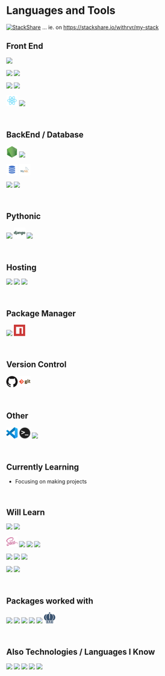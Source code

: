 # Languages and Tools

[![StackShare](http://img.shields.io/badge/tech-stack-0690fa.svg?style=flat)](https://stackshare.io/withrvr/my-stack) ... ie. on https://stackshare.io/withrvr/my-stack

## Front End

[<code><img  width="30" src="https://cdn.jsdelivr.net/npm/programming-languages-logos@0.0.3/src/html/html.svg" /></code>](#)

[<code><img  width="30" src="https://raw.githubusercontent.com/yurijserrano/Github-Profile-Readme-Logos/f994c418a134b58c4aec11152f6a4a33fa89da26/others/css.svg" /></code>](#)
[<code><img  width="30" src="https://avatars.githubusercontent.com/u/67109815?s=200&v=4" /></code>](https://tailwindcss.com/)

[<code><img  width="30" src="https://cdn.jsdelivr.net/npm/programming-languages-logos@0.0.3/src/javascript/javascript.svg" /></code>](#)
[<code><img  width="30" src="https://cdn.jsdelivr.net/npm/programming-languages-logos@0.0.3/src/typescript/typescript.svg" /></code>](https://www.typescriptlang.org/)

[<code><img  width="30" src="https://raw.githubusercontent.com/github/explore/80688e429a7d4ef2fca1e82350fe8e3517d3494d/topics/react/react.png" /></code>](http://reactjs.org/)
[<code><img  width="30" src="https://camo.githubusercontent.com/92ec9eb7eeab7db4f5919e3205918918c42e6772562afb4112a2909c1aaaa875/68747470733a2f2f6173736574732e76657263656c2e636f6d2f696d6167652f75706c6f61642f76313630373535343338352f7265706f7369746f726965732f6e6578742d6a732f6e6578742d6c6f676f2e706e67" /></code>](https://nextjs.org/)

<br/>

## BackEnd / Database

[<code><img  width="30" src="https://raw.githubusercontent.com/github/explore/80688e429a7d4ef2fca1e82350fe8e3517d3494d/topics/nodejs/nodejs.png" /></code>](https://nodejs.org/)
[<code><img  width="30" src="https://avatars.githubusercontent.com/u/5658226?s=200&v=4" /></code>](https://expressjs.com/)

[<code><img  width="30" src="https://raw.githubusercontent.com/github/explore/80688e429a7d4ef2fca1e82350fe8e3517d3494d/topics/sql/sql.png" /></code>](#)
[<code><img  width="30" src="https://raw.githubusercontent.com/github/explore/80688e429a7d4ef2fca1e82350fe8e3517d3494d/topics/mysql/mysql.png" /></code>](https://www.mysql.com/)

[<code><img  width="30" src="https://www.apollographql.com/favicon.ico" /></code>](https://www.apollographql.com/)
[<code><img  width="30" src="https://avatars.githubusercontent.com/u/12972006?s=200&v=4" /></code>](https://graphql.org/)

<br/>

## Pythonic

[<code><img  width="30" src="https://cdn.jsdelivr.net/npm/programming-languages-logos@0.0.3/src/python/python.svg" /></code>](http://python.org/)
[<code><img  width="30" src="https://raw.githubusercontent.com/github/explore/80688e429a7d4ef2fca1e82350fe8e3517d3494d/topics/django/django.png" /></code>](https://www.djangoproject.com/)
[<code><img  width="30" src="https://avatars.githubusercontent.com/u/215947?s=200&v=4" /></code>](https://matplotlib.org/)

<!-- ## Mobile

[<code><img  width="30" src="https://avatars.githubusercontent.com/u/14101776?s=200&v=4" /></code>](https://flutter.dev/)
[<code><img  width="30" src="https://raw.githubusercontent.com/github/explore/80688e429a7d4ef2fca1e82350fe8e3517d3494d/topics/react/react.png" /></code>](http://reactjs.org/)

<br/> -->

<br/>

## Hosting

[<code><img  width="30" src="https://assets.vercel.com/image/upload/q_auto/front/favicon/vercel/57x57.png" /></code>](https://www.vercel.com/)
[<code><img  width="30" src="https://www.herokucdn.com/favicon.ico" /></code>](https://heroku.com/)
[<code><img  width="30" src="https://www.netlify.com/v3/static/favicon/favicon-32x32.png" /></code>](https://www.netlify.com/)

<br/>

## Package Manager

[<code><img  width="30" src="https://avatars.githubusercontent.com/u/22247014?s=200&v=4" /></code>](https://yarnpkg.com/)
[<code><img  width="30" src="https://raw.githubusercontent.com/github/explore/80688e429a7d4ef2fca1e82350fe8e3517d3494d/topics/npm/npm.png" /></code>](https://www.npmjs.com/)

<br/>

## Version Control

[<code><img  width="30" src="https://raw.githubusercontent.com/github/explore/78df643247d429f6cc873026c0622819ad797942/topics/github/github.png" /></code>](https://github.com/)
[<code><img  width="30" src="https://raw.githubusercontent.com/github/explore/80688e429a7d4ef2fca1e82350fe8e3517d3494d/topics/git/git.png" /></code>](https://git-scm.com/)

<br/>

## Other

[<code><img  width="30" src="https://raw.githubusercontent.com/github/explore/80688e429a7d4ef2fca1e82350fe8e3517d3494d/topics/visual-studio-code/visual-studio-code.png" /></code>](https://code.visualstudio.com/)
[<code><img  width="30" src="https://raw.githubusercontent.com/github/explore/80688e429a7d4ef2fca1e82350fe8e3517d3494d/topics/terminal/terminal.png" /></code>](#)
[<code><img  width="30" src="https://s1.wp.com/i/favicons/favicon-64x64.png" /></code>](https://wordpress.com/)

<!--
eslint
prettier
-->
<br/>

## Currently Learning

-   Focusing on making projects

<br/>

## Will Learn

[<code><img  width="30" src="https://avatars.githubusercontent.com/u/6128107?s=200&v=4" /></code>](https://vuejs.org/)
[<code><img  width="30" src="https://avatars.githubusercontent.com/u/23360933?s=200&v=4" /></code>](https://nuxtjs.org/)

[<code><img  width="30" src="https://raw.githubusercontent.com/github/explore/80688e429a7d4ef2fca1e82350fe8e3517d3494d/topics/sass/sass.png" /></code>](https://sass-lang.com/)
[<code><img  width="30" src="https://threejs.org/files/favicon.ico" /></code>](https://threejs.org/)
[<code><img  width="30" src="https://avatars.githubusercontent.com/u/426196?s=200&v=4" /></code>](https://unity.com/)
[<code><img  width="30" src="https://www.mongodb.com/assets/images/global/favicon.ico" /></code>](https://www.mongodb.com/)

[<code><img  width="30" src="https://howlerjs.com/assets/images/logo-big.svg" /></code>](https://greensock.com/)
[<code><img  width="30" src="https://avatars.githubusercontent.com/u/2386673?s=200&v=4" /></code>](https://howlerjs.com/)
[<code><img  width="30" src="https://avatars.githubusercontent.com/u/10566080?s=200&v=4" /></code>](https://socket.io/)

[<code><img  width="30" src="https://static.figma.com/app/icon/1/favicon.ico" /></code>](https://www.figma.com/)
[<code><img  width="30" src="https://avatars.githubusercontent.com/u/1335026?s=200&v=4" /></code>](https://firebase.google.com/)

<br/>

## Packages worked with

[<code><img  width="30" src="https://getbootstrap.com/docs/5.0/assets/brand/bootstrap-logo-shadow.png" /></code>](https://getbootstrap.com/)
[<code><img  width="30" src="https://avatars.githubusercontent.com/u/70142?s=200&v=4" /></code>](https://jquery.com/)
[<code><img  width="30" src="https://avatars.githubusercontent.com/u/10342521?s=200&v=4" /></code>](http://chartjs.org/)
[<code><img  width="30" src="https://avatars.githubusercontent.com/u/17040762?s=200&v=4" /></code>](https://sortablejs.github.io/Sortable/)
[<code><img  width="30" src="https://avatars.githubusercontent.com/u/17460423?s=200&v=4" /></code>](https://github.com/chancejs/chancejs)
[<code><img  width="30" src="https://raw.githubusercontent.com/willb335/chessboardjsx-website/master/public/favicon.ico" /></code>](https://chessboardjsx.com/)

<br/>

## Also Technologies / Languages I Know

[<code><img  width="30" src="https://cdn.jsdelivr.net/npm/programming-languages-logos@0.0.3/src/c/c.svg" /></code>](#c)
[<code><img  width="30" src="https://cdn.jsdelivr.net/npm/programming-languages-logos@0.0.3/src/cpp/cpp.svg" /></code>](#cpp)
[<code><img  width="30" src="https://cdn.jsdelivr.net/npm/programming-languages-logos/src/java/java.png" /></code>](https://www.java.com/)
[<code><img  width="30" src="https://cdn.jsdelivr.net/npm/programming-languages-logos@0.0.3/src/php/php.svg" /></code>](https://www.php.net/)
[<code><img  width="30" src="https://raw.githubusercontent.com/yurijserrano/Github-Profile-Readme-Logos/master/databases/oracle.svg" /></code>](https://www.oracle.com/)
